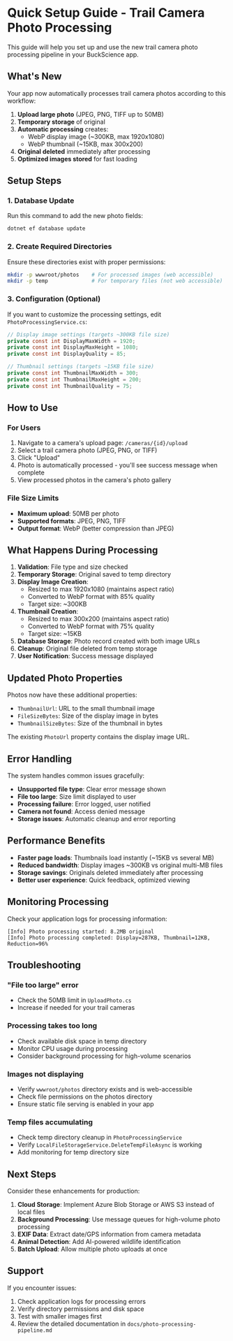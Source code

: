 # Quick Setup Guide - Trail Camera Photo Processing

This guide will help you set up and use the new trail camera photo processing pipeline in your BuckScience app.

## What's New

Your app now automatically processes trail camera photos according to this workflow:

1. **Upload large photo** (JPEG, PNG, TIFF up to 50MB)
2. **Temporary storage** of original 
3. **Automatic processing** creates:
   - WebP display image (~300KB, max 1920x1080)
   - WebP thumbnail (~15KB, max 300x200)
4. **Original deleted** immediately after processing
5. **Optimized images stored** for fast loading

## Setup Steps

### 1. Database Update
Run this command to add the new photo fields:
```bash
dotnet ef database update
```

### 2. Create Required Directories
Ensure these directories exist with proper permissions:
```bash
mkdir -p wwwroot/photos    # For processed images (web accessible)
mkdir -p temp              # For temporary files (not web accessible)
```

### 3. Configuration (Optional)
If you want to customize the processing settings, edit `PhotoProcessingService.cs`:

```csharp
// Display image settings (targets ~300KB file size)
private const int DisplayMaxWidth = 1920;
private const int DisplayMaxHeight = 1080; 
private const int DisplayQuality = 85;

// Thumbnail settings (targets ~15KB file size)
private const int ThumbnailMaxWidth = 300;
private const int ThumbnailMaxHeight = 200;
private const int ThumbnailQuality = 75;
```

## How to Use

### For Users
1. Navigate to a camera's upload page: `/cameras/{id}/upload`
2. Select a trail camera photo (JPEG, PNG, or TIFF)
3. Click "Upload"
4. Photo is automatically processed - you'll see success message when complete
5. View processed photos in the camera's photo gallery

### File Size Limits
- **Maximum upload**: 50MB per photo
- **Supported formats**: JPEG, PNG, TIFF
- **Output format**: WebP (better compression than JPEG)

## What Happens During Processing

1. **Validation**: File type and size checked
2. **Temporary Storage**: Original saved to temp directory
3. **Display Image Creation**: 
   - Resized to max 1920x1080 (maintains aspect ratio)
   - Converted to WebP format with 85% quality
   - Target size: ~300KB
4. **Thumbnail Creation**:
   - Resized to max 300x200 (maintains aspect ratio) 
   - Converted to WebP format with 75% quality
   - Target size: ~15KB
5. **Database Storage**: Photo record created with both image URLs
6. **Cleanup**: Original file deleted from temp storage
7. **User Notification**: Success message displayed

## Updated Photo Properties

Photos now have these additional properties:

- `ThumbnailUrl`: URL to the small thumbnail image
- `FileSizeBytes`: Size of the display image in bytes
- `ThumbnailSizeBytes`: Size of the thumbnail in bytes

The existing `PhotoUrl` property contains the display image URL.

## Error Handling

The system handles common issues gracefully:

- **Unsupported file type**: Clear error message shown
- **File too large**: Size limit displayed to user
- **Processing failure**: Error logged, user notified
- **Camera not found**: Access denied message
- **Storage issues**: Automatic cleanup and error reporting

## Performance Benefits

- **Faster page loads**: Thumbnails load instantly (~15KB vs several MB)
- **Reduced bandwidth**: Display images ~300KB vs original multi-MB files
- **Storage savings**: Originals deleted immediately after processing
- **Better user experience**: Quick feedback, optimized viewing

## Monitoring Processing

Check your application logs for processing information:
```
[Info] Photo processing started: 8.2MB original
[Info] Photo processing completed: Display=287KB, Thumbnail=12KB, Reduction=96%
```

## Troubleshooting

### "File too large" error
- Check the 50MB limit in `UploadPhoto.cs`
- Increase if needed for your trail cameras

### Processing takes too long
- Check available disk space in temp directory
- Monitor CPU usage during processing
- Consider background processing for high-volume scenarios

### Images not displaying
- Verify `wwwroot/photos` directory exists and is web-accessible
- Check file permissions on the photos directory
- Ensure static file serving is enabled in your app

### Temp files accumulating
- Check temp directory cleanup in `PhotoProcessingService`
- Verify `LocalFileStorageService.DeleteTempFileAsync` is working
- Add monitoring for temp directory size

## Next Steps

Consider these enhancements for production:

1. **Cloud Storage**: Implement Azure Blob Storage or AWS S3 instead of local files
2. **Background Processing**: Use message queues for high-volume photo processing
3. **EXIF Data**: Extract date/GPS information from camera metadata
4. **Animal Detection**: Add AI-powered wildlife identification
5. **Batch Upload**: Allow multiple photo uploads at once

## Support

If you encounter issues:
1. Check application logs for processing errors
2. Verify directory permissions and disk space
3. Test with smaller images first
4. Review the detailed documentation in `docs/photo-processing-pipeline.md`